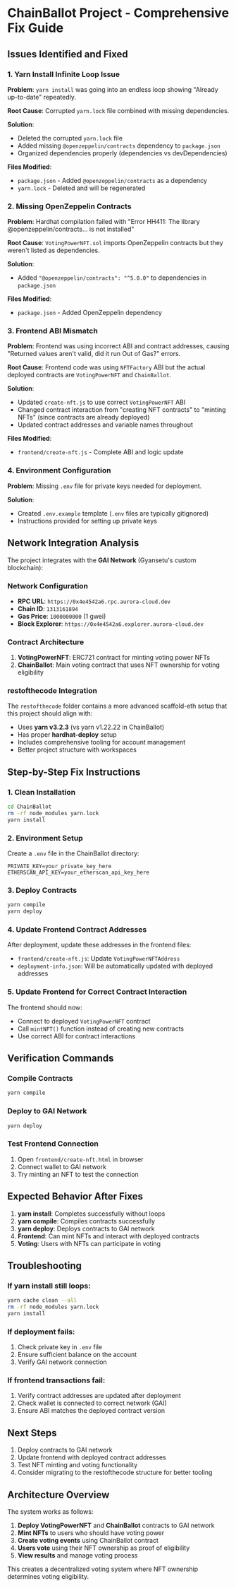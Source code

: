 # ChainBallot Project - Comprehensive Fix Guide

## Issues Identified and Fixed

### 1. **Yarn Install Infinite Loop Issue**
**Problem**: `yarn install` was going into an endless loop showing "Already up-to-date" repeatedly.

**Root Cause**: Corrupted `yarn.lock` file combined with missing dependencies.

**Solution**:
- Deleted the corrupted `yarn.lock` file
- Added missing `@openzeppelin/contracts` dependency to `package.json`
- Organized dependencies properly (dependencies vs devDependencies)

**Files Modified**:
- `package.json` - Added `@openzeppelin/contracts` as a dependency
- `yarn.lock` - Deleted and will be regenerated

### 2. **Missing OpenZeppelin Contracts**
**Problem**: Hardhat compilation failed with "Error HH411: The library @openzeppelin/contracts... is not installed"

**Root Cause**: `VotingPowerNFT.sol` imports OpenZeppelin contracts but they weren't listed as dependencies.

**Solution**:
- Added `"@openzeppelin/contracts": "^5.0.0"` to dependencies in `package.json`

**Files Modified**:
- `package.json` - Added OpenZeppelin dependency

### 3. **Frontend ABI Mismatch**
**Problem**: Frontend was using incorrect ABI and contract addresses, causing "Returned values aren't valid, did it run Out of Gas?" errors.

**Root Cause**: Frontend code was using `NFTFactory` ABI but the actual deployed contracts are `VotingPowerNFT` and `ChainBallot`.

**Solution**:
- Updated `create-nft.js` to use correct `VotingPowerNFT` ABI
- Changed contract interaction from "creating NFT contracts" to "minting NFTs" (since contracts are already deployed)
- Updated contract addresses and variable names throughout

**Files Modified**:
- `frontend/create-nft.js` - Complete ABI and logic update

### 4. **Environment Configuration**
**Problem**: Missing `.env` file for private keys needed for deployment.

**Solution**:
- Created `.env.example` template (`.env` files are typically gitignored)
- Instructions provided for setting up private keys

## Network Integration Analysis

The project integrates with the **GAI Network** (Gyansetu's custom blockchain):

### Network Configuration
- **RPC URL**: `https://0x4e4542a6.rpc.aurora-cloud.dev`
- **Chain ID**: `1313161894`
- **Gas Price**: `1000000000` (1 gwei)
- **Block Explorer**: `https://0x4e4542a6.explorer.aurora-cloud.dev`

### Contract Architecture
1. **VotingPowerNFT**: ERC721 contract for minting voting power NFTs
2. **ChainBallot**: Main voting contract that uses NFT ownership for voting eligibility

### restofthecode Integration
The `restofthecode` folder contains a more advanced scaffold-eth setup that this project should align with:
- Uses **yarn v3.2.3** (vs yarn v1.22.22 in ChainBallot)
- Has proper **hardhat-deploy** setup
- Includes comprehensive tooling for account management
- Better project structure with workspaces

## Step-by-Step Fix Instructions

### 1. Clean Installation
```bash
cd ChainBallot
rm -rf node_modules yarn.lock
yarn install
```

### 2. Environment Setup
Create a `.env` file in the ChainBallot directory:
```env
PRIVATE_KEY=your_private_key_here
ETHERSCAN_API_KEY=your_etherscan_api_key_here
```

### 3. Deploy Contracts
```bash
yarn compile
yarn deploy
```

### 4. Update Frontend Contract Addresses
After deployment, update these addresses in the frontend files:
- `frontend/create-nft.js`: Update `VotingPowerNFTAddress`
- `deployment-info.json`: Will be automatically updated with deployed addresses

### 5. Update Frontend for Correct Contract Interaction
The frontend should now:
- Connect to deployed `VotingPowerNFT` contract
- Call `mintNFT()` function instead of creating new contracts
- Use correct ABI for contract interactions

## Verification Commands

### Compile Contracts
```bash
yarn compile
```

### Deploy to GAI Network
```bash
yarn deploy
```

### Test Frontend Connection
1. Open `frontend/create-nft.html` in browser
2. Connect wallet to GAI network
3. Try minting an NFT to test the connection

## Expected Behavior After Fixes

1. **yarn install**: Completes successfully without loops
2. **yarn compile**: Compiles contracts successfully
3. **yarn deploy**: Deploys contracts to GAI network
4. **Frontend**: Can mint NFTs and interact with deployed contracts
5. **Voting**: Users with NFTs can participate in voting

## Troubleshooting

### If yarn install still loops:
```bash
yarn cache clean --all
rm -rf node_modules yarn.lock
yarn install
```

### If deployment fails:
1. Check private key in `.env` file
2. Ensure sufficient balance on the account
3. Verify GAI network connection

### If frontend transactions fail:
1. Verify contract addresses are updated after deployment
2. Check wallet is connected to correct network (GAI)
3. Ensure ABI matches the deployed contract version

## Next Steps

1. Deploy contracts to GAI network
2. Update frontend with deployed contract addresses
3. Test NFT minting and voting functionality
4. Consider migrating to the restofthecode structure for better tooling

## Architecture Overview

The system works as follows:
1. **Deploy VotingPowerNFT** and **ChainBallot** contracts to GAI network
2. **Mint NFTs** to users who should have voting power
3. **Create voting events** using ChainBallot contract
4. **Users vote** using their NFT ownership as proof of eligibility
5. **View results** and manage voting process

This creates a decentralized voting system where NFT ownership determines voting eligibility.
